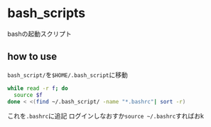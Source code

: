 # bash_scripts
bashの起動スクリプト

## how to use
`bash_script/`を`$HOME/.bash_script`に移動

```bash
while read -r f; do
  source $f
done < <(find ~/.bash_script/ -name "*.bashrc"| sort -r)
```
これを`.bashrc`に追記
ログインしなおすか`source ~/.bashrc`すればおk

